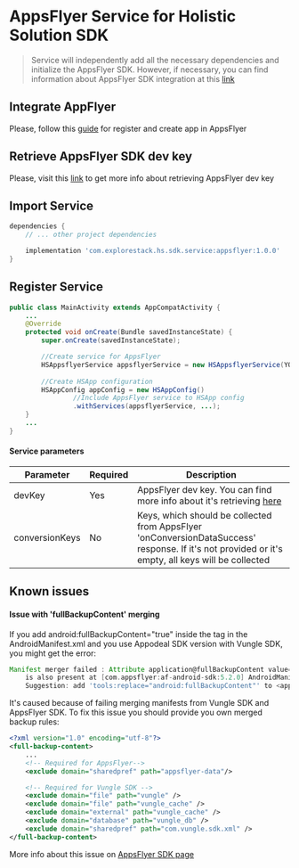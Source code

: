 # AppsFlyer Service for Holistic Solution SDK

>Service will independently add all the necessary dependencies and initialize the AppsFlyer SDK. 
However, if necessary, you can find information about AppsFlyer SDK integration at this [link](https://support.appsflyer.com/hc/en-us/articles/207032126-Android-SDK-integration-for-developers#integration)

## Integrate AppFlyer

Please, follow this [guide](https://support.appsflyer.com/hc/en-us/articles/207033486-Getting-started-step-by-step#basic-attribution) for register and create app in AppsFlyer

## Retrieve AppsFlyer SDK dev key

Please, visit this [link](https://support.appsflyer.com/hc/en-us/articles/207032126-Android-SDK-integration-for-developers#integration-31-retrieving-your-dev-key) to get more info about retrieving AppsFlyer dev key

## Import Service

```groovy
dependencies {
    // ... other project dependencies

    implementation 'com.explorestack.hs.sdk.service:appsflyer:1.0.0'
}
```

## Register Service

```java
public class MainActivity extends AppCompatActivity {
    ...
    @Override
    protected void onCreate(Bundle savedInstanceState) {
        super.onCreate(savedInstanceState);

        //Create service for AppsFlyer
        HSAppsflyerService appsflyerService = new HSAppsflyerService(YOUR_APPSFLYER_DEV_KEY);
    
        //Create HSApp configuration
        HSAppConfig appConfig = new HSAppConfig()
                //Include AppsFlyer service to HSApp config
                .withServices(appsflyerService, ...);        
    }
    ...
}
```

#### Service parameters

| Parameter      | Required | Description                                                                                                                                                                                                      |
|----------------|----------|------------------------------------------------------------------------------------------------------------------------------------------------------------------------------------------------------------------|
| devKey         | Yes      | AppsFlyer dev key. You can find more info about it's retrieving [here](https://support.appsflyer.com/hc/en-us/articles/207032126-Android-SDK-integration-for-developers#integration-31-retrieving-your-dev-key)  |
| conversionKeys | No       | Keys, which should be collected from AppsFlyer 'onConversionDataSuccess' response. If it's not provided or it's empty, all keys will be collected                                                                |

## Known issues

#### Issue with 'fullBackupContent' merging

If you add android:fullBackupContent="true" inside the <application> tag in the AndroidManifest.xml and you use Appodeal SDK version with Vungle SDK, you might get the error:

```groovy
Manifest merger failed : Attribute application@fullBackupContent value=(@xml/vungle_backup_rule) from [com.vungle:publisher-sdk-android:6.4.11] AndroidManifest.xml:19:9-60
	is also present at [com.appsflyer:af-android-sdk:5.2.0] AndroidManifest.xml:14:18-73 value=(@xml/appsflyer_backup_rules).
	Suggestion: add 'tools:replace="android:fullBackupContent"' to <application> element at AndroidManifest.xml:9:5-25:19 to override.
```

It's caused because of failing merging manifests from Vungle SDK and AppsFlyer SDK. To fix this issue you should provide you own merged backup rules:

```xml
<?xml version="1.0" encoding="utf-8"?>
<full-backup-content>
    ...
    <!-- Required for AppsFlyer-->
    <exclude domain="sharedpref" path="appsflyer-data"/>

    <!-- Required for Vungle SDK -->
    <exclude domain="file" path="vungle" />
    <exclude domain="file" path="vungle_cache" />
    <exclude domain="external" path="vungle_cache" />
    <exclude domain="database" path="vungle_db" />
    <exclude domain="sharedpref" path="com.vungle.sdk.xml" />
</full-backup-content>
```

More info about this issue on [AppsFlyer SDK page](https://support.appsflyer.com/hc/en-us/articles/207032126-Android-SDK-integration-for-developers#integration-known-issues-with-integrating-the-sdk)